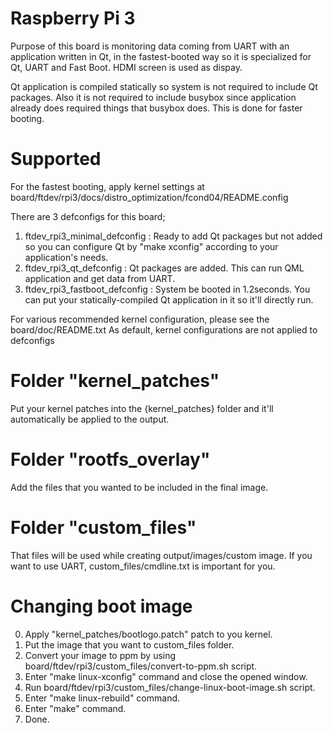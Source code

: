 # Raspberry Pi 3

Purpose of this board is monitoring data coming from UART with an application written in
Qt, in the fastest-booted way so it is specialized for Qt, UART and Fast Boot. HDMI screen is
used as dispay.

Qt application is compiled statically so system is not required to include Qt packages. Also
it is not required to include busybox since application already does required things that
busybox does. This is done for faster booting.


# Supported

For the fastest booting, apply kernel settings at
board/ftdev/rpi3/docs/distro_optimization/fcond04/README.config

There are 3 defconfigs for this board;

1. ftdev_rpi3_minimal_defconfig  : Ready to add Qt packages but not added so you can configure Qt by "make xconfig" according to your application's needs.
2. ftdev_rpi3_qt_defconfig       : Qt packages are added. This can run QML application and get data from UART.
3. ftdev_rpi3_fastboot_defconfig : System be booted in 1.2seconds. You can put your statically-compiled Qt application in it so it'll directly run.

For various recommended kernel configuration, please see the board/doc/README.txt
As default, kernel configurations are not applied to defconfigs


# Folder "kernel_patches"

Put your kernel patches into the {kernel_patches} folder and it'll automatically be 
applied to the output.


# Folder "rootfs_overlay"

Add the files that you wanted to be included in the final image.


# Folder "custom_files"

That files will be used while creating output/images/custom image.
If you want to use UART, custom_files/cmdline.txt is important for you.


# Changing boot image

0. Apply "kernel_patches/bootlogo.patch" patch to you kernel.
1. Put the image that you want to custom_files folder.
2. Convert your image to ppm by using board/ftdev/rpi3/custom_files/convert-to-ppm.sh script.
3. Enter "make linux-xconfig" command and close the opened window.
4. Run board/ftdev/rpi3/custom_files/change-linux-boot-image.sh script.
5. Enter "make linux-rebuild" command.
6. Enter "make" command.
7. Done.

